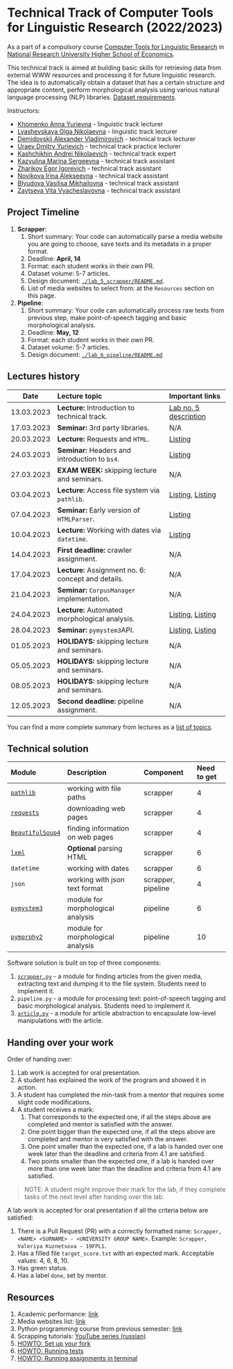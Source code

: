 # Technical Track of Computer Tools for Linguistic Research (2022/2023)

As a part of a compulsory course
[Computer Tools for Linguistic Research](https://www.hse.ru/edu/courses/749661034)
in [National Research University Higher School of Economics](https://www.hse.ru/).

This technical track is aimed at building basic skills for retrieving data from external
WWW resources and processing it for future linguistic research. The idea is to automatically
obtain a dataset that has a certain structure and appropriate content,
perform morphological analysis using various natural language processing (NLP)
libraries. [Dataset requirements](./docs/public/dataset.md).

Instructors:

* [Khomenko Anna Yurievna](https://www.hse.ru/org/persons/65858472) - linguistic track lecturer
* [Lyashevskaya Olga Nikolaevna](https://www.hse.ru/staff/olesar) - linguistic track lecturer
* [Demidovskij Alexander Vladimirovich](https://www.hse.ru/staff/demidovs#sci) - technical track lecturer
* [Uraev Dmitry Yurievich](https://www.hse.ru/org/persons/208529395) - technical track practice lecturer
* [Kashchikhin Andrei Nikolaevich](https://t.me/WhiteJaeger) - technical track expert
* [Kazyulina Marina Sergeevna](https://t.me/poemgranate) - technical track assistant
* [Zharikov Egor Igorevich](https://t.me/godb0i) - technical track assistant
* [Novikova Irina Alekseevna](https://t.me/iriinnnaaaaa) - technical track assistant
* [Blyudova Vasilisa Mikhailovna](https://t.me/Vasilisa282) - technical track assistant
* [Zaytseva Vita Vyacheslavovna](https://t.me/v_ttec) - technical track assistant

## Project Timeline

1. **Scrapper**:
   1. Short summary: Your code can automatically parse a media website you are going to choose,
      save texts and its metadata in a proper format.
   2. Deadline: **April, 14**
   3. Format: each student works in their own PR.
   4. Dataset volume: 5-7 articles.
   5. Design document: [`./lab_5_scrapper/README.md`](./lab_5_scrapper/README.md).
   6. List of media websites to select from: at the `Resources` section on this page.
2. **Pipeline**:
   1. Short summary: Your code can automatically process raw texts from previous step,
      make point-of-speech tagging and basic morphological analysis.
   2. Deadline: **May, 12**
   3. Format: each student works in their own PR.
   4. Dataset volume: 5-7 articles.
   5. Design document: [`./lab_6_pipeline/README.md`](./lab_6_pipeline/README.md)

## Lectures history

|    Date    | Lecture topic                                       | Important links              |
|:----------:|:----------------------------------------------------|:-----------------------------|
| 13.03.2023 | **Lecture:** Introduction to technical track.       | [Lab no. 5 description][7]   |
| 17.03.2023 | **Seminar:** 3rd party libraries.                   | N/A                          |
| 20.03.2023 | **Lecture:** Requests and `HTML`.                   | [Listing][8]                 |
| 24.03.2023 | **Seminar:** Headers and introduction to `bs4`.     | [Listing][12]                |
| 27.03.2023 | **EXAM WEEK:** skipping lecture and seminars.       | N/A                          |
| 03.04.2023 | **Lecture:** Access file system via `pathlib`.      | [Listing][13], [Listing][14] |
| 07.04.2023 | **Seminar:** Early version of `HTMLParser`.         | [Listing][15]                |
| 10.04.2023 | **Lecture:** Working with dates via `datetime`.     | [Listing][16]                |
| 14.04.2023 | **First deadline:** crawler assignment.             | N/A                          |
| 17.04.2023 | **Lecture:** Assignment no. 6: concept and details. | N/A                          |
| 21.04.2023 | **Seminar:** `CorpusManager` implementation.        | N/A                          |
| 24.04.2023 | **Lecture:** Automated morphological analysis.      | [Listing][17], [Listing][18] |
| 28.04.2023 | **Seminar:** `pymystem3`API.                        | [Listing][17], [Listing][18] |
| 01.05.2023 | **HOLIDAYS:** skipping lecture and seminars.        | N/A                          |
| 05.05.2023 | **HOLIDAYS:** skipping lecture and seminars.        | N/A                          |
| 08.05.2023 | **HOLIDAYS:** skipping lecture and seminars.        | N/A                          |
| 12.05.2023 | **Second deadline:** pipeline assignment.           | N/A                          |

You can find a more complete summary from lectures as a
[list of topics](./docs/public/lectures_content.md).

## Technical solution

| Module                | Description                        | Component          | Need to get |
|:----------------------|:-----------------------------------|:-------------------|:------------|
| [`pathlib`][1]        | working with file paths            | scrapper           | 4           |
| [`requests`][2]       | downloading web pages              | scrapper           | 4           |
| [`BeautifulSoup4`][3] | finding information on web pages   | scrapper           | 4           |
| [`lxml`][4]           | **Optional** parsing HTML          | scrapper           | 6           |
| `datetime`            | working with dates                 | scrapper           | 6           |
| `json`                | working with json text format      | scrapper, pipeline | 4           |
| [`pymystem3`][5]      | module for morphological analysis  | pipeline           | 6           |
| [`pymorphy2`][6]      | module for morphological analysis  | pipeline           | 10          |

Software solution is built on top of three components:
1. [`scrapper.py`](./lab_5_scrapper/scrapper.py) - a module for finding articles
   from the given media, extracting text and
   dumping it to the file system. Students need to implement it.
2. `pipeline.py` - a module for processing text: point-of-speech tagging and
   basic morphological analysis. Students need to implement it.
3. [`article.py`](core_utils/article/article.py) - a module for article abstraction
   to encapsulate low-level manipulations with the article.

## Handing over your work

Order of handing over:

1. Lab work is accepted for oral presentation.
2. A student has explained the work of the program and showed it in action.
3. A student has completed the min-task from a mentor that requires some slight code modifications.
4. A student receives a mark:
   1. That corresponds to the expected one, if all the steps above are completed and mentor is
      satisfied with the answer.
   2. One point bigger than the expected one, if all the steps above are completed and
      mentor is very satisfied with the answer.
   3. One point smaller than the expected one, if a lab is handed over one week later than the
      deadline and criteria from 4.1 are satisfied.
   4. Two points smaller than the expected one, if a lab is handed over more than one week later
      than the deadline and criteria from 4.1 are satisfied.

> NOTE: A student might improve their mark for the lab, if they complete
> tasks of the next level after handing over the lab.

A lab work is accepted for oral presentation if all the criteria below are satisfied:

1. There is a Pull Request (PR) with a correctly formatted name:
   `Scrapper, <NAME> <SURNAME> - <UNIVERSITY GROUP NAME>`.
   Example: `Scrapper, Valeriya Kuznetsova - 19FPL1`.
2. Has a filled file `target_score.txt` with an expected mark.
   Acceptable values: 4, 6, 8, 10.
3. Has green status.
4. Has a label `done`, set by mentor.

## Resources

1. Academic performance: [link][9]
2. Media websites list: [link][10]
3. Python programming course from previous semester: [link][11]
4. Scrapping tutorials: [YouTube series (russian)](https://youtu.be/7hn1_t2ZtJQ)
5. [HOWTO: Set up your fork](./docs/public/starting_guide.md)
6. [HOWTO: Running tests](./docs/public/tests.md)
7. [HOWTO: Running assignments in terminal](./docs/public/run_in_terminal.md)

[1]: https://pypi.org/project/pathlib/
[2]: https://pypi.org/project/requests/2.25.1/
[3]: https://pypi.org/project/beautifulsoup4/4.11.1/
[4]: https://pypi.org/project/lxml/
[5]: https://pypi.org/project/pymystem3/
[6]: https://pypi.org/project/pymorphy2/
[7]: ./lab_5_scrapper/README.md
[8]: ./seminars/seminar_03_20_2023/try_requests.py
[9]: https://docs.google.com/spreadsheets/d/19DS6F6_NrgjGbLUjFm9-REuuaECvApEW_o4pHvaXyLQ
[10]: https://docs.google.com/spreadsheets/d/11mmZCKW0WK7rZlpg3eOBA074zwWiXgJjivVUIdDe6-E
[11]: https://github.com/fipl-hse/2022-2-level-labs
[12]: ./seminars/seminar_03_24_2023/try_beautiful_soup.py
[13]: ./seminars/seminar_04_03_2023/try_json.py
[14]: ./seminars/seminar_04_03_2023/try_fs.py
[15]: ./seminars/seminar_04_07_2023/try_html_parser.py
[16]: ./seminars/seminar_04_10_2023/try_dates.py
[17]: ./seminars/seminar_04_24_2023/try_pymystem.py
[18]: ./seminars/seminar_04_24_2023/try_pymorphy.py
